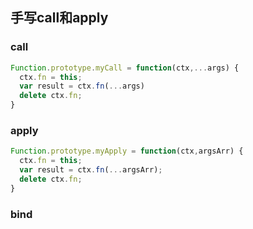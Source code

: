 <!-- 手写call和apply.md -->
## 手写call和apply
### call
```js
Function.prototype.myCall = function(ctx,...args) {
  ctx.fn = this;
  var result = ctx.fn(...args)
  delete ctx.fn;
}
```

### apply
```js
Function.prototype.myApply = function(ctx,argsArr) {
  ctx.fn = this;
  var result = ctx.fn(...argsArr);
  delete ctx.fn;
}
```

### bind
```js

```
